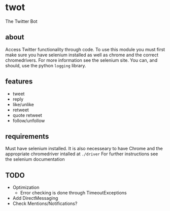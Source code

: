 # twot
The Twitter Bot
## about
Access Twitter functionality through code. To use this module you must
first make sure you have selenium installed as well as chrome and the
correct chromedrivers. For more information see the selenium site.
You can, and should, use the python `logging` library.
## features
- tweet
- reply
- like/unlike
- retweet
- quote retweet
- follow/unfollow
## requirements
Must have selenium installed. It is also necesseary to have Chrome and
the appropriate chromedriver intalled at `./driver`
For further instructions see the selenium documentation
## TODO
- Optimization
    - Error checking is done through TimeoutExceptions
- Add DirectMessaging
- Check Mentions/Notifications?
